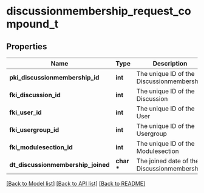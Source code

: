 # discussionmembership_request_compound_t

## Properties
Name | Type | Description | Notes
------------ | ------------- | ------------- | -------------
**pki_discussionmembership_id** | **int** | The unique ID of the Discussionmembership | [optional] 
**fki_discussion_id** | **int** | The unique ID of the Discussion | 
**fki_user_id** | **int** | The unique ID of the User | [optional] 
**fki_usergroup_id** | **int** | The unique ID of the Usergroup | [optional] 
**fki_modulesection_id** | **int** | The unique ID of the Modulesection | [optional] 
**dt_discussionmembership_joined** | **char \*** | The joined date of the Discussionmembership | 

[[Back to Model list]](../README.md#documentation-for-models) [[Back to API list]](../README.md#documentation-for-api-endpoints) [[Back to README]](../README.md)


